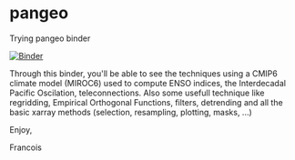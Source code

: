 # pangeo
Trying pangeo binder

[![Binder](https://binder.pangeo.io/badge_logo.svg)](https://binder.pangeo.io/v2/gh/fanchic/pangeo/master)

Through this binder, you'll be able to see the techniques using a CMIP6 climate model (MIROC6) used to compute ENSO indices, the Interdecadal Pacific Oscilation, teleconnections. Also some usefull technique like regridding, Empirical Orthogonal Functions, filters, detrending and all the basic xarray methods (selection, resampling, plotting, masks, ...)

Enjoy,

Francois
